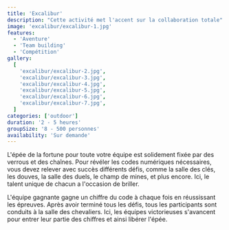 ```yaml
---
title: 'Excalibur'
description: "Cette activité met l'accent sur la collaboration totale"
image: 'excalibur/excalibur-1.jpg'
features:
  - 'Aventure'
  - 'Team building'
  - 'Compétition'
gallery:
  [
    'excalibur/excalibur-2.jpg',
    'excalibur/excalibur-3.jpg',
    'excalibur/excalibur-4.jpg',
    'excalibur/excalibur-5.jpg',
    'excalibur/excalibur-6.jpg',
    'excalibur/excalibur-7.jpg',
  ]
categories: ['outdoor']
duration: '2 - 5 heures'
groupSize: '8 - 500 personnes'
availability: 'Sur demande'
---
```


L'épée de la fortune pour toute votre équipe est solidement fixée par des verrous et des chaînes. Pour révéler les codes numériques nécessaires, vous devez relever avec succès différents défis, comme la salle des clés, les douves, la salle des duels, le champ de mines, et plus encore. Ici, le talent unique de chacun a l'occasion de briller.

L'équipe gagnante gagne un chiffre du code à chaque fois en réussissant les épreuves. Après avoir terminé tous les défis, tous les participants sont conduits à la salle des chevaliers. Ici, les équipes victorieuses s'avancent pour entrer leur partie des chiffres et ainsi libérer l'épée.
